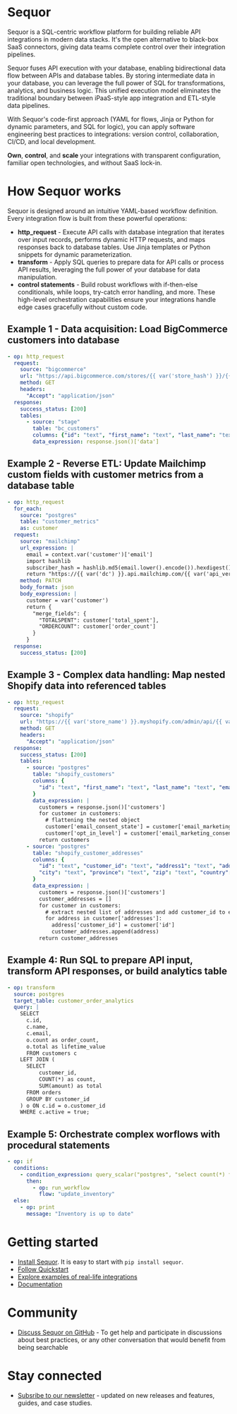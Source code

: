 # Sequor
Sequor is a SQL-centric workflow platform for building reliable API integrations in modern data stacks. It's the open alternative to black-box SaaS connectors, giving data teams complete control over their integration pipelines.

Sequor fuses API execution with your database, enabling bidirectional data flow between APIs and database tables. By storing intermediate data in your database, you can leverage the full power of SQL for transformations, analytics, and business logic. This unified execution model eliminates the traditional boundary between iPaaS-style app integration and ETL-style data pipelines.

With Sequor's code-first approach (YAML for flows, Jinja or Python for dynamic parameters, and SQL for logic), you can apply software engineering best practices to integrations: version control, collaboration, CI/CD, and local development.

**Own**, **control**, and **scale** your integrations with transparent configuration, familiar open technologies, and without SaaS lock-in.

# How Sequor works
Sequor is designed around an intuitive YAML-based workflow definition. Every integration  flow is built from these powerful operations:

* **http_request** - Execute API calls with database integration that iterates over input records, performs dynamic HTTP requests, and maps responses back to database tables. Use Jinja templates or Python snippets for dynamic parameterization.
* **transform** - Apply SQL queries to prepare data for API calls or process API results, leveraging the full power of your database for data manipulation.
* **control statements** - Build robust workflows with if-then-else conditionals, while loops, try-catch error handling, and more. These high-level orchestration capabilities ensure your integrations handle edge cases gracefully without custom code.

## Example 1 - Data acquisition: Load BigCommerce customers into database
```yaml
- op: http_request
  request:
    source: "bigcommerce"
    url: "https://api.bigcommerce.com/stores/{{ var('store_hash') }}/{{ var('api_version') }}/customers"
    method: GET
    headers:
      "Accept": "application/json"
  response:
    success_status: [200]
    tables: 
      - source: "stage"
        table: "bc_customers"
        columns: {"id": "text", "first_name": "text", "last_name": "text"}
        data_expression: response.json()['data']
```

## Example 2 - Reverse ETL: Update Mailchimp custom fields with customer metrics from a database table
```yaml
- op: http_request
  for_each:
    source: "postgres"
    table: "customer_metrics"
    as: customer
  request:
    source: "mailchimp"
    url_expression: |
      email = context.var('customer')['email']
      import hashlib
      subscriber_hash = hashlib.md5(email.lower().encode()).hexdigest()
      return "https://{{ var('dc') }}.api.mailchimp.com/{{ var('api_version') }}/lists/{{ var('mailchimp_list_id') }}/members/" + subscriber_hash
    method: PATCH
    body_format: json
    body_expression: |
      customer = var('customer')
      return {
        "merge_fields": {
          "TOTALSPENT": customer['total_spent'],
          "ORDERCOUNT": customer['order_count']
        }
      }
  response:
    success_status: [200]
```

## Example 3 - Complex data handling: Map nested Shopify data into referenced tables
```yaml
- op: http_request
  request:
    source: "shopify"
    url: "https://{{ var('store_name') }}.myshopify.com/admin/api/{{ var('api_version') }}/customers.json"
    method: GET
    headers:
      "Accept": "application/json"
  response:
    success_status: [200]
    tables: 
      - source: "postgres"
        table: "shopify_customers"
        columns: {
          "id": "text", "first_name": "text", "last_name": "text", "email": "text"
        }
        data_expression: |
          customers = response.json()['customers']          
          for customer in customers:            
            # flattening the nested object
            customer['email_consent_state'] = customer['email_marketing_consent'].get('state') 
            customer['opt_in_level'] = customer['email_marketing_consent'].get('single_opt_in')
          return customers
      - source: "postgres"
        table: "shopify_customer_addresses"
        columns: {
          "id": "text", "customer_id": "text", "address1": "text", "address2": "text",
          "city": "text", "province": "text", "zip": "text", "country": "text"
        }
        data_expression: |
          customers = response.json()['customers']          
          customer_addresses = []
          for customer in customers:              
            # extract nested list of addresses and add customer_id to each address for reference
            for address in customer['addresses']:
              address['customer_id'] = customer['id'] 
              customer_addresses.append(address)
          return customer_addresses
```

## Example 4: Run SQL to prepare API input, transform API responses, or build analytics table
```yaml
- op: transform
  source: postgres
  target_table: customer_order_analytics
  query: |
    SELECT
      c.id,
      c.name,
      c.email,
      o.count as order_count,
      o.total as lifetime_value
      FROM customers c
    LEFT JOIN (
      SELECT
          customer_id,
          COUNT(*) as count,
          SUM(amount) as total
      FROM orders
      GROUP BY customer_id
    ) o ON c.id = o.customer_id
    WHERE c.active = true;
```

## Example 5: Orchestrate complex worflows with procedural statements
```yaml
- op: if
  conditions:
    - condition_expression: query_scalar("postgres", "select count(*) from inventory_to_update") > 0
      then:
        - op: run_workflow
          flow: "update_inventory"
  else:
    - op: print
      message: "Inventory is up to date"
```


# Getting started
* [Install Sequor](https://docs.sequor.dev/getting-started/installation). It is easy to start with `pip install sequor`.
* [Follow Quickstart](https://docs.sequor.dev/getting-started/quickstart)
* [Explore examples of real-life integrations](https://github.com/paloaltodatabases/sequor-integrations)
* [Documentation](https://docs.sequor.dev/)

# Community
* [Discuss Sequor on GitHub](https://github.com/paloaltodatabases/sequor/discussions) - To get help and participate in discussions about best practices, or any other conversation that would benefit from being searchable

# Stay connected
* [Subsribe to our newsletter](https://buttondown.com/sequor) -  updated on new releases and features, guides, and case studies.






  
